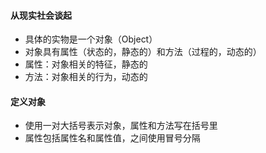 #### 从现实社会谈起
* 具体的实物是一个对象（Object）
* 对象具有属性（状态的，静态的）和方法（过程的，动态的）
* 属性：对象相关的特征，静态的
* 方法：对象相关的行为，动态的

#### 定义对象
* 使用一对大括号表示对象，属性和方法写在括号里
* 属性包括属性名和属性值，之间使用冒号分隔